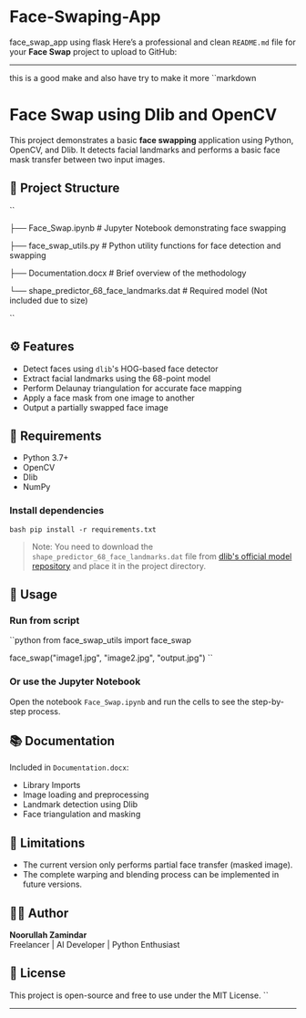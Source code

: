 # Face-Swaping-App
face_swap_app using flask 
Here’s a professional and clean `README.md` file for your **Face Swap** project to upload to GitHub:

---  
this is a good make and also have try to make it more
``markdown                  
# Face Swap using Dlib and OpenCV            

This project demonstrates a basic **face swapping** application using Python, OpenCV, and Dlib. It detects facial landmarks and performs a basic face mask transfer between two input images.                   

## 📁 Project Structure

``

├── Face_Swap.ipynb           # Jupyter Notebook demonstrating face swapping
                         
├── face_swap_utils.py        # Python utility functions for face detection and swapping

├── Documentation.docx        # Brief overview of the methodology

└── shape_predictor_68_face_landmarks.dat  # Required model (Not included due to size)

``

## ⚙️ Features

- Detect faces using `dlib`'s HOG-based face detector
- Extract facial landmarks using the 68-point model
- Perform Delaunay triangulation for accurate face mapping
- Apply a face mask from one image to another
- Output a partially swapped face image

## 🧠 Requirements

- Python 3.7+
- OpenCV
- Dlib
- NumPy

### Install dependencies

``bash
pip install -r requirements.txt
``

> Note: You need to download the `shape_predictor_68_face_landmarks.dat` file from [dlib's official model repository](http://dlib.net/files/shape_predictor_68_face_landmarks.dat.bz2) and place it in the project directory.

## 📝 Usage

### Run from script
``python
from face_swap_utils import face_swap

face_swap("image1.jpg", "image2.jpg", "output.jpg")
``

### Or use the Jupyter Notebook
Open the notebook `Face_Swap.ipynb` and run the cells to see the step-by-step process.

## 📚 Documentation

Included in `Documentation.docx`:
- Library Imports
- Image loading and preprocessing
- Landmark detection using Dlib
- Face triangulation and masking

## 🚧 Limitations

- The current version only performs partial face transfer (masked image).
- The complete warping and blending process can be implemented in future versions.

## 👨‍💻 Author

**Noorullah Zamindar**  
Freelancer | AI Developer | Python Enthusiast

## 📝 License

This project is open-source and free to use under the MIT License.
``

---

